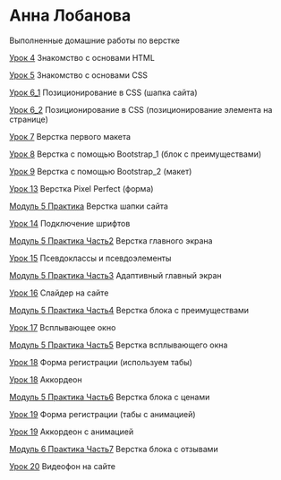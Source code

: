 

# Анна Лобанова
Выполненные домашние работы по верстке

[Урок 4](AnnaLobanova.github.io/lesson_4/ "Рецепты блинов") Знакомство с основами HTML

[Урок 5](https://annalobanova.github.io/lesson_5/ "Рецепты блинов (со стилями)") Знакомство с основами CSS

[Урок 6_1](https://annalobanova.github.io/lesson_6_1/ "Шапка сайта") Позиционирование в CSS (шапка сайта)

[Урок 6_2](https://annalobanova.github.io/lesson_6_2/ "Позиционирование элемента") Позиционирование в CSS (позиционирование элемента на странице)

[Урок 7](https://annalobanova.github.io/lesson_7/ "Первый макет") Верстка первого макета

[Урок 8](https://annalobanova.github.io/lesson_8/ "Блок с преимуществами") Верстка с помощью Bootstrap_1 (блок с преимуществами)

[Урок 9](https://annalobanova.github.io/lesson_9/ "Верстка макета с Bootstrap") Верстка с помощью Bootstrap_2 (макет)

[Урок 13](https://annalobanova.github.io/lesson_13/ "Адаптивная верстка") Верстка Pixel Perfect (форма)

[Модуль 5 Практика](https://annalobanova.github.io/Modul_5_Practice/ "Шапка сайта") Верстка шапки сайта

[Урок 14](https://annalobanova.github.io/lesson_14/ "Подключение шрифтов") Подключение шрифтов

[Модуль 5 Практика Часть2](https://annalobanova.github.io/Modul_5_Practice2/ "Верстка главного экрана") Верстка главного экрана

[Урок 15](https://annalobanova.github.io/lesson_15/ "Псевдоклассы и псевдоэлементы") Псевдоклассы и псевдоэлементы

[Модуль 5 Практика Часть3](https://annalobanova.github.io/Modul_5_Practice3/ "Адаптивный главный экран") Адаптивный главный экран

[Урок 16](https://annalobanova.github.io/lesson_16/ "Слайдер на сайте") Слайдер на сайте

[Модуль 5 Практика Часть4](https://annalobanova.github.io/Modul_5_Practice4/ "Верстка блока с преимуществами") Верстка блока с преимуществами

[Урок 17](https://annalobanova.github.io/lesson_17/ "Всплывающее окно") Всплывающее окно

[Модуль 5 Практика Часть5](https://annalobanova.github.io/Modul_5_Practice5/ "Верстка всплывающего окна") Верстка всплывающего окна

[Урок 18](https://annalobanova.github.io/lesson_18_tab/ "Форма регистрации (используем табы)") Форма регистрации (используем табы)

[Урок 18](https://annalobanova.github.io/lesson_18_collapse/ "Аккордеон") Аккордеон

[Модуль 5 Практика Часть6](https://annalobanova.github.io/Modul_5_Practice6/ "Верстка блока с ценами") Верстка блока с ценами

[Урок 19](https://annalobanova.github.io/lesson_19_tab/ "Форма регистрации (табы с анимацией)") Форма регистрации (табы с анимацией)

[Урок 19](https://annalobanova.github.io/lesson_19_collapse/ "Аккордеон с анимацией") Аккордеон с анимацией

[Модуль 6 Практика Часть7](https://annalobanova.github.io/Modul_6_Practice/ "Верстка блока с отзывами") Верстка блока с отзывами

[Урок 20](https://annalobanova.github.io/lesson_20/ "Видеофон на сайте") Видеофон на сайте
